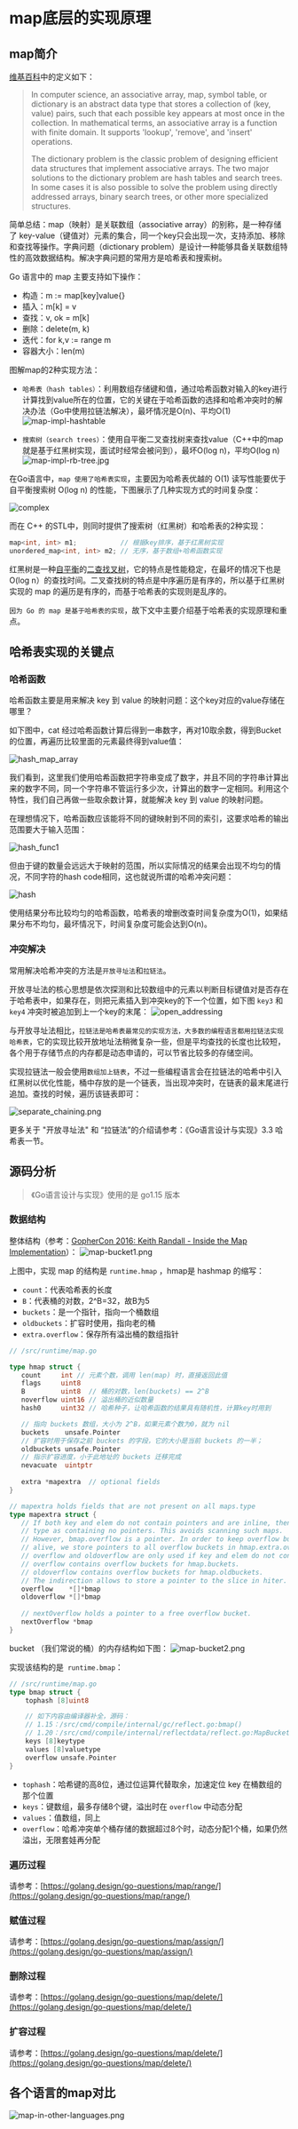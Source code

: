 # map底层的实现原理

## map简介

[维基百科](https://en.wikipedia.org/wiki/Associative_array)中的定义如下：
> In computer science, an associative array, map, symbol table, or dictionary is an abstract data type that stores a collection of (key, value) pairs, such that each possible key appears at most once in the collection. In mathematical terms, an associative array is a function with finite domain. It supports 'lookup', 'remove', and 'insert' operations.
> 
> The dictionary problem is the classic problem of designing efficient data structures that implement associative arrays. The two major solutions to the dictionary problem are hash tables and search trees. In some cases it is also possible to solve the problem using directly addressed arrays, binary search trees, or other more specialized structures.

简单总结：map（映射）是关联数组（associative array）的别称，是一种存储了 key-value（键值对）元素的集合，同一个key只会出现一次，支持添加、移除和查找等操作。字典问题（dictionary problem）是设计一种能够具备关联数组特性的高效数据结构。解决字典问题的常用方是哈希表和搜索树。

Go 语言中的 map 主要支持如下操作：
- 构造：m := map[key]value{}
- 插入：m[k] = v
- 查找：v, ok = m[k]
- 删除：delete(m, k)
- 迭代：for k,v := range m
- 容器大小：len(m)

图解map的2种实现方法：
- `哈希表（hash tables）`：利用数组存储键和值，通过哈希函数对输入的key进行计算找到value所在的位置，它的关键在于哈希函数的选择和哈希冲突时的解决办法（Go中使用拉链法解决），最坏情况是O(n)、平均O(1)
![map-impl-hashtable](assets/map-impl-hashtable.jpg)

- `搜索树（search trees）`：使用自平衡二叉查找树来查找value（C++中的map就是基于红黑树实现，面试时经常会被问到），最坏O(log n)，平均O(log n)
![map-impl-rb-tree.jpg](assets/map-impl-rb-tree.jpg)

在Go语言中，`map 使用了哈希表实现`，主要因为哈希表优越的 O(1) 读写性能要优于自平衡搜索树 O(log n) 的性能，下图展示了几种实现方式的时间复杂度：

![complex](assets/map_implemention_complex.jpg)

而在 C++ 的STL中，则同时提供了搜索树（红黑树）和哈希表的2种实现：

```c++
map<int, int> m1;           // 根据key排序，基于红黑树实现
unordered_map<int, int> m2; // 无序，基于数组+哈希函数实现
```

红黑树是一种[自平衡](https://zh.wikipedia.org/wiki/%E5%B9%B3%E8%A1%A1%E6%A0%91)的[二查找叉树](https://zh.wikipedia.org/wiki/%E4%BA%8C%E5%85%83%E6%90%9C%E5%B0%8B%E6%A8%B9)，它的特点是性能稳定，在最坏的情况下也是 O(log n）的查找时间。二叉查找树的特点是中序遍历是有序的，所以基于红黑树实现的 map 的遍历是有序的，而基于哈希表的实现则是乱序的。

`因为 Go 的 map 是基于哈希表的实现`，故下文中主要介绍基于哈希表的实现原理和重点。

## 哈希表实现的关键点

### 哈希函数

哈希函数主要是用来解决 key 到 value 的映射问题：这个key对应的value存储在哪里？

如下图中，cat 经过哈希函数计算后得到一串数字，再对10取余数，得到Bucket的位置，再遍历比较里面的元素最终得到value值：  

![hash_map_array](assets/hash-map-with-array.jpeg)

我们看到，这里我们使用哈希函数把字符串变成了数字，并且不同的字符串计算出来的数字不同，同一个字符串不管运行多少次，计算出的数字一定相同。利用这个特性，我们自己再做一些取余数计算，就能解决 key 到 value 的映射问题。

在理想情况下，哈希函数应该能将不同的键映射到不同的索引，这要求哈希的输出范围要大于输入范围：  

![hash_func1](assets/hash_func1.jpg)

但由于键的数量会远远大于映射的范围，所以实际情况的结果会出现不均匀的情况，不同字符的hash code相同，这也就说所谓的哈希冲突问题：  

![hash](assets/hash_func2.jpg)

使用结果分布比较均匀的哈希函数，哈希表的增删改查时间复杂度为O(1)，如果结果分布不均匀，最坏情况下，时间复杂度可能会达到O(n)。

### 冲突解决

常用解决哈希冲突的方法是`开放寻址法`和`拉链法`。

开放寻址法的核心思想是依次探测和比较数组中的元素以判断目标键值对是否存在于哈希表中，如果存在，则把元素插入到冲突key的下一个位置，如下图 `key3` 和 `key4` 冲突时被追加到上一个key的末尾：
![open_addressing](assets/open_addressing.png)

与开放寻址法相比，`拉链法是哈希表最常见的实现方法，大多数的编程语言都用拉链法实现哈希表`，它的实现比较开放地址法稍微复杂一些，但是平均查找的长度也比较短，各个用于存储节点的内存都是动态申请的，可以节省比较多的存储空间。

实现拉链法一般会使用`数组加上链表`，不过一些编程语言会在拉链法的哈希中引入红黑树以优化性能，桶中存放的是一个链表，当出现冲突时，在链表的最末尾进行追加。查找的时候，遍历该链表即可：

![separate_chaining.png](assets/separate_chaining.png)

更多关于 "开放寻址法" 和 “拉链法”的介绍请参考：《Go语言设计与实现》3.3 哈希表一节。 

## 源码分析

> 《Go语言设计与实现》使用的是 go1.15 版本

### 数据结构

整体结构（参考：[GopherCon 2016: Keith Randall - Inside the Map Implementation](https://www.youtube.com/watch?v=Tl7mi9QmLns)）：
![map-bucket1.png](assets/map-bucket1.jpg)

上图中，实现 map 的结构是 `runtime.hmap` ，hmap是 hashmap 的缩写：

- `count`：代表哈希表的长度
- `B`：代表桶的对数，2^B=32，故B为5
- `buckets`：是一个指针，指向一个桶数组
- `oldbuckets`：扩容时使用，指向老的桶
- `extra.overflow`：保存所有溢出桶的数组指针

```go
// /src/runtime/map.go  

type hmap struct {   
   count     int // 元素个数，调用 len(map) 时，直接返回此值
   flags     uint8  
   B         uint8  // 桶的对数，len(buckets) == 2^B 
   noverflow uint16 // 溢出桶的近似数量
   hash0     uint32 // 哈希种子，让哈希函数的结果具有随机性，计算key时用到

   // 指向 buckets 数组，大小为 2^B，如果元素个数为0，就为 nil 
   buckets    unsafe.Pointer
   // 扩容时用于保存之前 buckets 的字段，它的大小是当前 buckets 的一半；
   oldbuckets unsafe.Pointer
   // 指示扩容进度，小于此地址的 buckets 迁移完成
   nevacuate  uintptr
  
   extra *mapextra  // optional fields  
}

// mapextra holds fields that are not present on all maps.type 
type mapextra struct {  
   // If both key and elem do not contain pointers and are inline, then we mark bucket  
   // type as containing no pointers. This avoids scanning such maps.  
   // However, bmap.overflow is a pointer. In order to keep overflow buckets   
   // alive, we store pointers to all overflow buckets in hmap.extra.overflow and hmap.extra.oldoverflow.   
   // overflow and oldoverflow are only used if key and elem do not contain pointers.   
   // overflow contains overflow buckets for hmap.buckets.  
   // oldoverflow contains overflow buckets for hmap.oldbuckets.  
   // The indirection allows to store a pointer to the slice in hiter.  
   overflow    *[]*bmap  
   oldoverflow *[]*bmap  
  
   // nextOverflow holds a pointer to a free overflow bucket.  
   nextOverflow *bmap  
}
```

bucket （我们常说的桶）的内存结构如下图：
![map-bucket2.png](assets/map-bucket2.jpg)

实现该结构的是` runtime.bmap`：

```go
// /src/runtime/map.go
type bmap struct {  
	tophash [8]uint8

    // 如下内容由编译器补全，源码：
    // 1.15：/src/cmd/compile/internal/gc/reflect.go:bmap()
    // 1.20：/src/cmd/compile/internal/reflectdata/reflect.go:MapBucketType()
	keys [8]keytype
	values [8]valuetype
	overflow unsafe.Pointer
}
```

- `tophash`：哈希键的高8位，通过位运算代替取余，加速定位 key 在桶数组的那个位置   
- `keys`：键数组，最多存储8个键，溢出时在 `overflow` 中动态分配
- `values`：值数组，同上
- `overflow`：哈希冲突单个桶存储的数据超过8个时，动态分配1个桶，如果仍然溢出，无限套娃再分配



### 遍历过程

请参考：[https://golang.design/go-questions/map/range/](https://golang.design/go-questions/map/range/)

### 赋值过程

请参考：[https://golang.design/go-questions/map/assign/](https://golang.design/go-questions/map/assign/)

### 删除过程

请参考：[https://golang.design/go-questions/map/delete/](https://golang.design/go-questions/map/delete/)

### 扩容过程

请参考：[https://golang.design/go-questions/map/delete/](https://golang.design/go-questions/map/delete/)

## 各个语言的map对比

![map-in-other-languages.png](assets/map-in-other-languages.png)